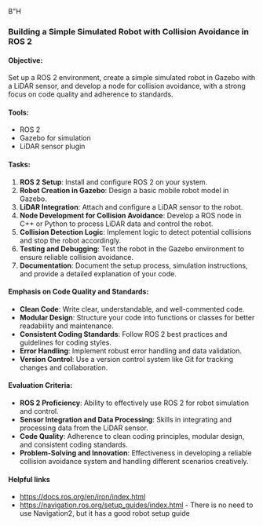 B"H
### Building a Simple Simulated Robot with Collision Avoidance in ROS 2

#### Objective:
Set up a ROS 2 environment, create a simple simulated robot in Gazebo with a LiDAR sensor, and develop a node for collision avoidance, with a strong focus on code quality and adherence to standards.

#### Tools:
- ROS 2
- Gazebo for simulation
- LiDAR sensor plugin

#### Tasks:
1. **ROS 2 Setup**: Install and configure ROS 2 on your system.
2. **Robot Creation in Gazebo**: Design a basic mobile robot model in Gazebo.
3. **LiDAR Integration**: Attach and configure a LiDAR sensor to the robot.
4. **Node Development for Collision Avoidance**: Develop a ROS node in C++ or Python to process LiDAR data and control the robot.
5. **Collision Detection Logic**: Implement logic to detect potential collisions and stop the robot accordingly.
6. **Testing and Debugging**: Test the robot in the Gazebo environment to ensure reliable collision avoidance.
7. **Documentation**: Document the setup process, simulation instructions, and provide a detailed explanation of your code.

#### Emphasis on Code Quality and Standards:
- **Clean Code**: Write clear, understandable, and well-commented code.
- **Modular Design**: Structure your code into functions or classes for better readability and maintenance.
- **Consistent Coding Standards**: Follow ROS 2 best practices and guidelines for coding styles.
- **Error Handling**: Implement robust error handling and data validation.
- **Version Control**: Use a version control system like Git for tracking changes and collaboration.
  
#### Evaluation Criteria:
- **ROS 2 Proficiency**: Ability to effectively use ROS 2 for robot simulation and control.
- **Sensor Integration and Data Processing**: Skills in integrating and processing data from the LiDAR sensor.
- **Code Quality**: Adherence to clean coding principles, modular design, and consistent coding standards.
- **Problem-Solving and Innovation**: Effectiveness in developing a reliable collision avoidance system and handling different scenarios creatively.

#### Helpful links
- https://docs.ros.org/en/iron/index.html
- https://navigation.ros.org/setup_guides/index.html - There is no need to use Navigation2, but it has a good robot setup guide
